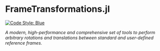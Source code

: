 
# FrameTransformations.jl

[![Code Style: Blue](https://img.shields.io/badge/code%20style-blue-4495d1.svg)](https://github.com/invenia/BlueStyle)

_A modern, high-performance and comprehensive set of tools to perform arbitrary rotations and 
translations between standard and user-defined reference frames._